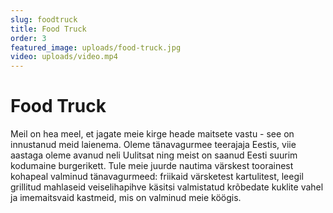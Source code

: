 ```yaml
---
slug: foodtruck
title: Food Truck
order: 3
featured_image: uploads/food-truck.jpg
video: uploads/video.mp4
---
```


# Food Truck

Meil on hea meel, et jagate meie kirge heade maitsete vastu - see on innustanud meid laienema. Oleme tänavagurmee teerajaja Eestis, viie aastaga oleme avanud neli Uulitsat ning meist on saanud Eesti suurim kodumaine burgerikett.
Tule meie juurde nautima värskest toorainest kohapeal valminud tänavagurmeed:
friikaid värsketest kartulitest, leegil grillitud mahlaseid veiselihapihve käsitsi valmistatud krõbedate kuklite vahel ja imemaitsvaid kastmeid, mis on valminud meie köögis.
